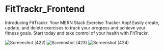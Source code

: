 # FitTrackr_Frontend
Introducing FitTrackr: Your MERN Stack Exercise Tracker App! Easily create, update, and delete exercises to track your progress and achieve your fitness goals. 
Start today and take control of your health with FitTrackr.

![Screenshot (422)](https://github.com/ROHIT32767/Exercise-Tracker_App_Frontend/assets/102759922/2e75fd42-cecb-4f53-958f-d3f05f23e1e4)
![Screenshot (423)](https://github.com/ROHIT32767/Exercise-Tracker_App_Frontend/assets/102759922/7ab2c79f-d334-4a08-9d8e-1d4c0a7c3ec1)
![Screenshot (424)](https://github.com/ROHIT32767/Exercise-Tracker_App_Frontend/assets/102759922/f53137c1-411a-45a7-8d4c-37eddbbf16bc)
